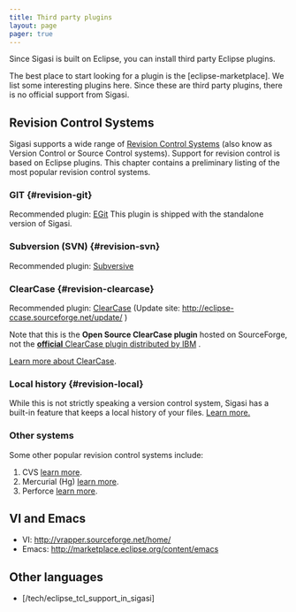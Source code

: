 ```yaml
---
title: Third party plugins
layout: page 
pager: true
---
```


Since Sigasi is built on Eclipse, you can install third party Eclipse
plugins.

The best place to start looking for a plugin is the [eclipse-marketplace]. We list some interesting
plugins here. Since these are third party plugins, there is no official
support from Sigasi.

## Revision Control Systems

Sigasi supports a wide range of [Revision Control
Systems](http://en.wikipedia.org/wiki/Revision_control) (also know as
Version Control or Source Control systems). Support for revision control
is based on Eclipse plugins. This chapter contains a preliminary listing
of the most popular revision control systems.

### GIT {#revision-git}

Recommended plugin: [EGit](http://www.eclipse.org/egit/)
This plugin is shipped with the standalone version of Sigasi.

### Subversion (SVN) {#revision-svn}

Recommended plugin: [Subversive](http://www.eclipse.org/subversive/)

### ClearCase {#revision-clearcase}

Recommended plugin:
[ClearCase](http://sourceforge.net/apps/mediawiki/eclipse-ccase/index.php?title=Main_Page)
(Update site: http://eclipse-ccase.sourceforge.net/update/ )

Note that this is the **Open Source ClearCase plugin** hosted on
SourceForge, not the [**official** ClearCase plugin distributed by
IBM](http://www.ibm.com/developerworks/rational/downloads/07/cc_eclipse3_2/clearcase_plugins.html)
.

[Learn more about
ClearCase](http://www.ibm.com/developerworks/rational/downloads/07/cc_eclipse3_2/clearcase_plugins.html).

### Local history {#revision-local}

While this is not strictly speaking a version control system, Sigasi has
a built-in feature that keeps a local history of your files. 
[Learn
more.](http://help.eclipse.org/helios/index.jsp?topic=%2Forg.eclipse.platform.doc.user%2FgettingStarted%2Fqs-55.htm)

### Other systems

Some other popular revision control systems include:

1.  CVS [learn more](http://www.eclipse.org/eclipse/platform-cvs/).
2.  Mercurial (Hg) [learn
    more](http://marketplace.eclipse.org/content/mercurialeclipse-was-hgeclipse).
3.  Perforce [learn
    more](http://www.perforce.com/product/components/eclipse_plugin).

## VI and Emacs

+ VI: <http://vrapper.sourceforge.net/home/>
+ Emacs: <http://marketplace.eclipse.org/content/emacs>

## Other languages

* [/tech/eclipse_tcl_support_in_sigasi]
